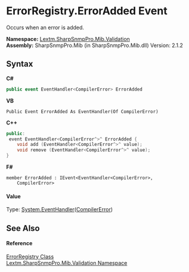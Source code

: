 # ErrorRegistry.ErrorAdded Event
 

Occurs when an error is added.

**Namespace:**&nbsp;<a href="N_Lextm_SharpSnmpPro_Mib_Validation">Lextm.SharpSnmpPro.Mib.Validation</a><br />**Assembly:**&nbsp;SharpSnmpPro.Mib (in SharpSnmpPro.Mib.dll) Version: 2.1.2

## Syntax

**C#**<br />
``` C#
public event EventHandler<CompilerError> ErrorAdded
```

**VB**<br />
``` VB
Public Event ErrorAdded As EventHandler(Of CompilerError)
```

**C++**<br />
``` C++
public:
 event EventHandler<CompilerError^>^ ErrorAdded {
	void add (EventHandler<CompilerError^>^ value);
	void remove (EventHandler<CompilerError^>^ value);
}
```

**F#**<br />
``` F#
member ErrorAdded : IEvent<EventHandler<CompilerError>,
    CompilerError>

```


#### Value
Type: <a href="https://docs.microsoft.com/dotnet/api/system.eventhandler-1" target="_blank" rel="noopener noreferrer">System.EventHandler</a>(<a href="T_Lextm_SharpSnmpPro_Mib_Validation_CompilerError">CompilerError</a>)

## See Also


#### Reference
<a href="T_Lextm_SharpSnmpPro_Mib_Validation_ErrorRegistry">ErrorRegistry Class</a><br /><a href="N_Lextm_SharpSnmpPro_Mib_Validation">Lextm.SharpSnmpPro.Mib.Validation Namespace</a><br />